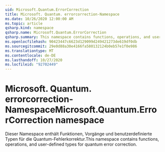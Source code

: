 ```yaml
---
uid: Microsoft.Quantum.ErrorCorrection
title: Microsoft. Quantum. errorcorrection-Namespace
ms.date: 10/26/2020 12:00:00 AM
ms.topic: article
qsharp.kind: namespace
qsharp.name: Microsoft.Quantum.ErrorCorrection
qsharp.summary: This namespace contains functions, operations, and user-defined types for quantum error correction.
ms.openlocfilehash: 90423447c6623d129099d249421273de619df0db
ms.sourcegitcommit: 29e0d88a30e4166fa580132124b0eb57e1f0e986
ms.translationtype: MT
ms.contentlocale: de-DE
ms.lasthandoff: 10/27/2020
ms.locfileid: "92702449"
---
```

# <a name="microsoftquantumerrorcorrection-namespace"></a><span data-ttu-id="e7d69-102">Microsoft. Quantum. errorcorrection-Namespace</span><span class="sxs-lookup"><span data-stu-id="e7d69-102">Microsoft.Quantum.ErrorCorrection namespace</span></span>

<span data-ttu-id="e7d69-103">Dieser Namespace enthält Funktionen, Vorgänge und benutzerdefinierte Typen für die Quantum-Fehlerkorrektur.</span><span class="sxs-lookup"><span data-stu-id="e7d69-103">This namespace contains functions, operations, and user-defined types for quantum error correction.</span></span>

